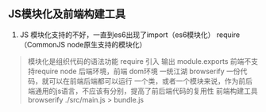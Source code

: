 ## JS模块化及前端构建工具
 1. JS 模块化支持的不好，一直到es6出现了import（es6模块化） require（CommonJS node原生支持的模块化）
  > 模块化是组织代码的语法功能
  > require 引入 输出 module.exports
  > 前端不支持require node 后端环境，前端 dom环境
  > 一统江湖 browserify  一份代码，就可以在前端后端都可以运行
    一个类，或者一个模块来说，作为前后端通用的js语言，不应该有分别，提高了前后端代码的复用性
    前端构建工具 
    browserify ./src/main.js > bundle.js

